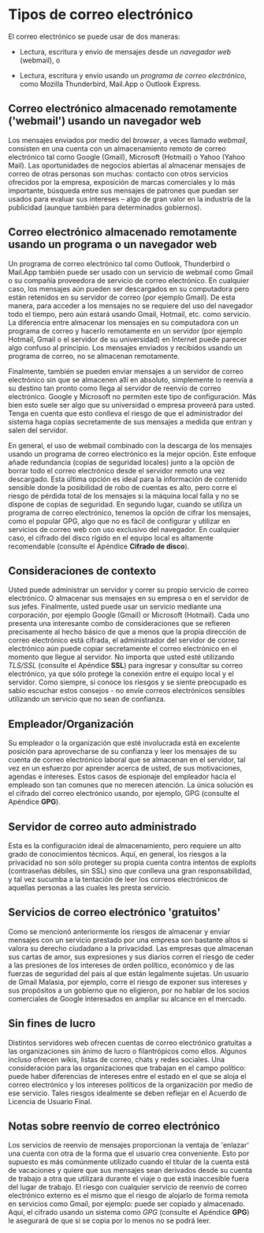 Tipos de correo electrónico
===========================

El correo electrónico se puede usar de dos maneras:

 * Lectura, escritura y envío de mensajes desde un *navegador web* (webmail), o

 * Lectura, escritura y envío usando un *programa de correo electrónico*, como Mozilla Thunderbird, Mail.App o Outlook Express.

Correo electrónico almacenado remotamente ('webmail') usando un navegador web
-----------------------------------------------------------------------------

Los mensajes enviados por medio del *browser*, a veces llamado *webmail*, consisten en una cuenta con un almacenamiento remoto de correo electrónico tal como Google (Gmail), Microsoft (Hotmail) o Yahoo (Yahoo Mail). Las oportunidades de negocios abiertas al almacenar mensajes de correo de otras personas son muchas: contacto con otros servicios ofrecidos por la empresa, exposición de marcas comerciales y lo más importante, búsqueda entre sus mensajes de patrones que puedan ser usados para evaluar sus intereses – algo de gran valor en la industria de la publicidad (aunque también para determinados gobiernos).

Correo electrónico almacenado remotamente usando un programa o un navegador web
-------------------------------------------------------------------------------

Un programa de correo electrónico tal como Outlook, Thunderbird o Mail.App también puede ser usado con un servicio de webmail como Gmail o su compañía proveedora de servicio de correo electrónico. En cualquier caso, los mensajes aún pueden ser descargados en su computadora pero están retenidos en su servidor de correo (por ejemplo Gmail). De esta manera, para acceder a los mensajes no se requiere del uso del navegador todo el tiempo, pero aún estará usando Gmail, Hotmail, etc. como servicio. La diferencia entre almacenar los mensajes en su computadora con un programa de correo y hacerlo remotamente en un servidor (por ejemplo Hotmail, Gmail o el servidor de su universidad) en Internet puede parecer algo confuso al principio.
Los mensajes enviados y recibidos usando un programa de correo, no se almacenan remotamente.

Finalmente, también se pueden enviar mensajes a un servidor de correo electrónico sin que se almacenen allí en absoluto, simplemente lo reenvía a su destino tan pronto como llega al servidor de reenvío de correo electrónico. Google y Microsoft no permiten este tipo de configuración. Más bien esto suele ser algo que su universidad o empresa proveerá para usted. Tenga en cuenta que esto conlleva el riesgo de que el administrador del sistema haga copias secretamente de sus mensajes a medida que entran y salen del servidor.

En general, el uso de webmail combinado con la descarga de los mensajes usando un programa de correo electrónico es la mejor opción. Este enfoque añade redundancia (copias de seguridad locales) junto a la opción de borrar todo el correo electrónico desde el servidor remoto una vez descargado. Esta última opción es ideal para la información de contenido sensible donde la posibilidad de robo de cuentas es alto, pero corre el riesgo de pérdida total de los mensajes si la máquina local falla y no se dispone de copias de seguridad. En segundo lugar, cuando se utiliza un programa de correo electrónico, tenemos la opción de cifrar los mensajes, como el popular GPG, algo que no es fácil de configurar y utilizar en servicios de correo web con uso exclusivo del navegador. En cualquier caso, el cifrado del disco rígido en el equipo local es altamente recomendable (consulte el Apéndice **Cifrado de disco**).

Consideraciones de contexto
---------------------------

Usted puede administrar un servidor y correr su propio servicio de correo electrónico. O almacenar sus mensajes en su empresa o en el servidor de sus jefes. Finalmente, usted puede usar un servicio mediante una corporación, por ejemplo Google (Gmail) or Microsoft (Hotmail). Cada uno presenta una interesante combo de consideraciones que se refieren precisamente al hecho básico de que a menos que la propia dirección de correo electrónico está cifrada, el administrador del servidor de correo electrónico aún puede copiar secretamente el correo electrónico en el momento que llegue al servidor. No importa que usted esté utilizando *TLS/SSL* (consulte el Apéndice **SSL**) para ingresar y consultar su correo electrónico, ya que sólo protege la conexión entre el equipo local y el servidor.
Como siempre, si conoce los riesgos y se siente preocupado es sabio escuchar estos consejos - no envíe correos electrónicos sensibles utilizando un servicio que no sean de confianza.

Empleador/Organización
----------------------

Su empleador o la organización que esté involucrada está en excelente posición para aprovecharse de su confianza y leer los mensajes de su cuenta de correo electrónico laboral que se almacenan en el servidor, tal vez en un esfuerzo por aprender acerca de usted, de sus motivaciones, agendas e intereses. Estos casos de espionaje del empleador hacia el empleado son tan comunes que no merecen atención. La única solución es el cifrado del correo electrónico usando, por ejemplo, GPG (consulte el Apéndice **GPG**).

Servidor de correo auto administrado
------------------------------------

Esta es la configuración ideal de almacenamiento, pero requiere un alto grado de conocimientos técnicos. Aquí, en general, los riesgos a la privacidad no son sólo proteger su propia cuenta contra intentos de exploits (contraseñas débiles, sin SSL) sino que conlleva una gran responsabilidad, y tal vez sucumba a la tentación de leer los correos electrónicos de aquellas personas a las cuales les presta servicio.

Servicios de correo electrónico 'gratuitos'
-------------------------------------------

Como se mencionó anteriormente los riesgos de almacenar y enviar mensajes con un servicio prestado por una empresa son bastante altos si valora su derecho ciudadano a la privacidad. Las empresas que almacenan sus cartas de amor, sus expresiones y sus diarios corren el riesgo de ceder a las presiones de los intereses de orden político, económico y de las fuerzas de seguridad del país al que están legalmente sujetas. Un usuario de Gmail Malasia, por ejemplo, corre el riesgo de exponer sus intereses y sus propósitos a un gobierno que no eligieron, por no hablar de los socios comerciales de Google interesados ​​en ampliar su alcance en el mercado.

Sin fines de lucro
------------------

Distintos servidores web ofrecen cuentas de correo electrónico gratuitas a las organizaciones sin ánimo de lucro o filantrópicos como ellos. Algunos incluso ofrecen wikis, listas de correo, chats y redes sociales. Una consideración para las organizaciones que trabajan en el campo político: puede haber diferencias de intereses entre el estado en el que se aloja el correo electrónico y los intereses políticos de la organización por medio de ese servicio. Tales riesgos idealmente se deben reflejar en el Acuerdo de Licencia de Usuario Final.

Notas sobre reenvío de correo electrónico
-----------------------------------------

Los servicios de reenvío de mensajes proporcionan la ventaja de 'enlazar' una cuenta con otra de la forma que el usuario crea conveniente. Esto por supuesto es más comúnmente utilizado cuando el titular de la cuenta está de vacaciones y quiere que sus mensajes sean derivados desde su cuenta de trabajo a otra que utilizará durante el viaje o que está inaccesible fuera del lugar de trabajo. El riesgo con cualquier servicio de reenvío de correo electrónico externo es el mismo que el riesgo de alojarlo de forma remota en servicios como Gmail, por ejemplo: puede ser copiado y almacenado. Aquí, el cifrado usando un sistema como *GPG* (consulte el Apéndice **GPG**) le asegurará de que si se copia por lo menos no se podrá leer.

